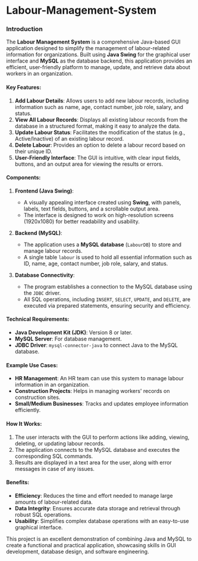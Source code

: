# Labour-Management-System

### Introduction

The **Labour Management System** is a comprehensive Java-based GUI application designed to simplify the management of labour-related information for organizations. Built using **Java Swing** for the graphical user interface and **MySQL** as the database backend, this application provides an efficient, user-friendly platform to manage, update, and retrieve data about workers in an organization.

#### Key Features:
1. **Add Labour Details**: Allows users to add new labour records, including information such as name, age, contact number, job role, salary, and status.
2. **View All Labour Records**: Displays all existing labour records from the database in a structured format, making it easy to analyze the data.
3. **Update Labour Status**: Facilitates the modification of the status (e.g., Active/Inactive) of an existing labour record.
4. **Delete Labour**: Provides an option to delete a labour record based on their unique ID.
5. **User-Friendly Interface**: The GUI is intuitive, with clear input fields, buttons, and an output area for viewing the results or errors.

#### Components:
1. **Frontend (Java Swing)**:
   - A visually appealing interface created using **Swing**, with panels, labels, text fields, buttons, and a scrollable output area.
   - The interface is designed to work on high-resolution screens (1920x1080) for better readability and usability.
   
2. **Backend (MySQL)**:
   - The application uses a **MySQL database** (`LabourDB`) to store and manage labour records.
   - A single table `labour` is used to hold all essential information such as ID, name, age, contact number, job role, salary, and status.

3. **Database Connectivity**:
   - The program establishes a connection to the MySQL database using the `JDBC` driver.
   - All SQL operations, including `INSERT`, `SELECT`, `UPDATE`, and `DELETE`, are executed via prepared statements, ensuring security and efficiency.

#### Technical Requirements:
- **Java Development Kit (JDK)**: Version 8 or later.
- **MySQL Server**: For database management.
- **JDBC Driver**: `mysql-connector-java` to connect Java to the MySQL database.

#### Example Use Cases:
- **HR Management**: An HR team can use this system to manage labour information in an organization.
- **Construction Projects**: Helps in managing workers' records on construction sites.
- **Small/Medium Businesses**: Tracks and updates employee information efficiently.

#### How It Works:
1. The user interacts with the GUI to perform actions like adding, viewing, deleting, or updating labour records.
2. The application connects to the MySQL database and executes the corresponding SQL commands.
3. Results are displayed in a text area for the user, along with error messages in case of any issues.

#### Benefits:
- **Efficiency**: Reduces the time and effort needed to manage large amounts of labour-related data.
- **Data Integrity**: Ensures accurate data storage and retrieval through robust SQL operations.
- **Usability**: Simplifies complex database operations with an easy-to-use graphical interface.

This project is an excellent demonstration of combining Java and MySQL to create a functional and practical application, showcasing skills in GUI development, database design, and software engineering.
